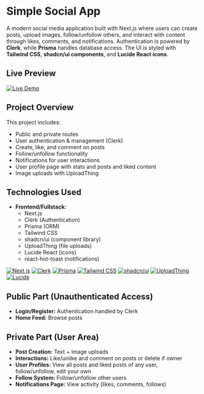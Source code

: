 # Simple Social App

A modern social media application built with Next.js where users can create posts, upload images, follow/unfollow others, and interact with content through likes, comments, and notifications. Authentication is powered by **Clerk**, while **Prisma** handles database access. The UI is styled with **Tailwind CSS**, **shadcn/ui components**, and **Lucide React icons**.

## Live Preview

[![Live Demo](https://img.shields.io/badge/Live_Demo-Open-green?style=for-the-badge)](https://simple-social-app-roan.vercel.app/)

## Project Overview

This project includes:
- Public and private routes
- User authentication & management (Clerk)
- Create, like, and comment on posts
- Follow/unfollow functionality
- Notifications for user interactions
- User profile page with stats and posts and liked content
- Image uploads with UploadThing

## Technologies Used

- **Frontend/Fullstack:**
  - Next.js
  - Clerk (Authentication)
  - Prisma (ORM)
  - Tailwind CSS
  - shadcn/ui (component library)
  - UploadThing (file uploads)
  - Lucide React (icons)
  - react-hot-toast (notifications)

[![Next.js](https://img.shields.io/badge/Next.js-✓-black)]() 
[![Clerk](https://img.shields.io/badge/Clerk-✓-blueviolet)]() 
[![Prisma](https://img.shields.io/badge/Prisma-✓-2D3748)]() 
[![Tailwind CSS](https://img.shields.io/badge/Tailwind_CSS-✓-38B2AC)]() 
[![shadcn/ui](https://img.shields.io/badge/shadcn/ui-✓-indigo)]() 
[![UploadThing](https://img.shields.io/badge/UploadThing-✓-orange)]() 
[![Lucide](https://img.shields.io/badge/Lucide_Icons-✓-yellowgreen)]()

## Public Part (Unauthenticated Access)
- **Login/Register:** Authentication handled by Clerk  
- **Home Feed:** Browse posts

## Private Part (User Area) 
- **Post Creation:** Text + image uploads
- **Interactions:** Like/unlike and comment on posts or delete if owner  
- **User Profiles:** View all posts and liked posts of any user, follow/unfollow, edit your own  
- **Follow System:** Follow/unfollow other users  
- **Notifications Page:** View activity (likes, comments, follows)
